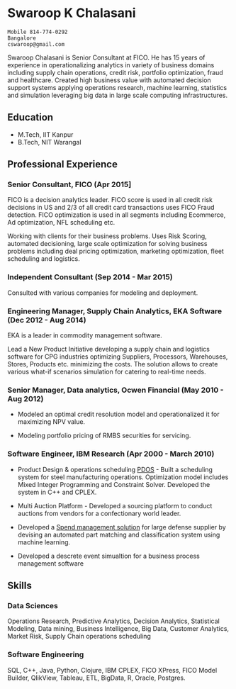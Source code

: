 # Swaroop K Chalasani

```
Mobile 814-774-0292
Bangalore
cswaroop@gmail.com
```

Swaroop Chalasani is Senior Consultant at FICO.  He has 15 years of experience in operationalizing analytics in variety of business domains including supply chain operations, credit risk, portfolio optimization, fraud and healthcare.  Created high business value with automated decision support systems applying operations research, machine learning, statistics and simulation leveraging big data in large scale computing infrastructures.

## Education

* M.Tech, IIT Kanpur
* B.Tech, NIT Warangal

## Professional Experience

### Senior Consultant, FICO (Apr 2015]

FICO is a decision analytics leader. FICO score is used in all credit risk decisions in US and 2/3 of all credit card transactions uses FICO Fraud detection. FICO optimization is used in all segments including Ecommerce, Ad optimization, NFL scheduling etc.

Working with clients for their business problems. Uses Risk Scoring, automated decisioning, large scale optimization for solving business problems including deal pricing optimization, marketing optimization, fleet scheduling and logistics.

### Independent Consultant (Sep 2014 - Mar 2015)
Consulted with various companies for modeling and deployment.

### Engineering Manager, Supply Chain Analytics, EKA Software (Dec 2012 - Aug 2014)
EKA is a leader in commodity management software.

Lead a New Product Initiative developing a supply chain and logistics software for CPG industries optimizing Suppliers, Processors, Warehouses, Stores, Products etc. minimizing the costs.  The solution allows to create various what-if scenarios simulation for catering to real-time needs.

### Senior Manager, Data analytics, Ocwen Financial (May 2010 - Aug 2012)

* Modeled an optimal credit resolution model and operationalized it for maximizing NPV value.  

* Modeling portfolio pricing of RMBS securities for servicing.

### Software Engineer, IBM Research (Apr 2000 - March 2010)

* Product Design & operations scheduling [PDOS](http://researcher.watson.ibm.com/researcher/view_group_subpage.php?id=4567) - Built a scheduling system for steel manufacturing operations.  Optimization model includes Mixed Integer Programming and Constraint Solver.  Developed the system in C++ and CPLEX.

* Multi Auction Platform - Developed a sourcing platform to conduct auctions from vendors for a confectionary world leader.

* Developed a [Spend management solution](http://sigmod.hosting.acm.org/sigmodwp/publications/discs/2006/out/a_swaroop_k_chalasan.htm) for large defense supplier by devising an automated part matching and classification system using machine learning.

* Developed a descrete event simualtion for a business process management software

## Skills

### Data Sciences
Operations Research, Predictive Analytics, Decision Analytics, Statistical Modeling, Data mining, Business Intelligence, Big Data, Customer Analytics, Market Risk, Supply Chain operations scheduling

### Software Engineering
SQL, C++, Java, Python, Clojure, IBM CPLEX, FICO XPress, FICO Model Builder, QlikView, Tableau, ETL, BigData, R, Oracle, Postgres.



